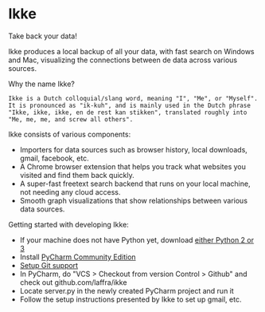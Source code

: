 # Ikke
Take back your data!

Ikke produces a local backup of all your data, with fast search on Windows and Mac,
visualizing the connections between de data across various sources.

Why the name Ikke?

    Ikke is a Dutch colloquial/slang word, meaning "I", "Me", or "Myself". 
    It is pronounced as "ik-kuh", and is mainly used in the Dutch phrase
    "Ikke, ikke, ikke, en de rest kan stikken", translated roughly into 
    "Me, me, me, and screw all others".

Ikke consists of various components:
 * Importers for data sources such as browser history, local downloads, gmail, facebook, etc.
 * A Chrome browser extension that helps you track what websites you visited and find them back quickly.
 * A super-fast freetext search backend that runs on your local machine, not needing any cloud access.
 * Smooth graph visualizations that show relationships between various data sources.
 
 Getting started with developing Ikke:
 * If your machine does not have Python yet, download [either Python 2 or 3](https://www.python.org/downloads)
 * Install [PyCharm Community Edition](https://www.jetbrains.com/pycharm/download)
 * [Setup Git support](https://www.jetbrains.com/help/pycharm/using-git-integration.html)
 * In PyCharm, do "VCS > Checkout from version Control > Github" and check out github.com/laffra/ikke
 * Locate server.py in the newly created PyCharm project and run it
 * Follow the setup instructions presented by Ikke to set up gmail, etc.
